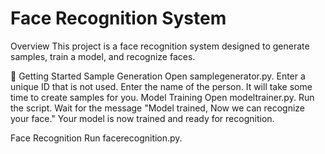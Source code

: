 <h1> Face Recognition System </h1>

Overview
This project is a face recognition system designed to generate samples, train a model, and recognize faces.

🚀 Getting Started
Sample Generation
Open samplegenerator.py.
Enter a unique ID that is not used.
Enter the name of the person.
It will take some time to create samples for you.
Model Training
Open modeltrainer.py.
Run the script.
Wait for the message "Model trained, Now we can recognize your face."
Your model is now trained and ready for recognition.

Face Recognition
Run facerecognition.py.
